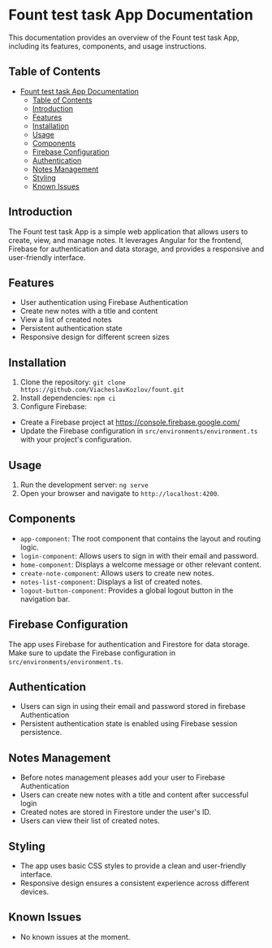 # Fount test task App Documentation

This documentation provides an overview of the Fount test task App, including its features, components, and usage instructions.

## Table of Contents

- [Fount test task App Documentation](#fount-test-task-app-documentation)
  - [Table of Contents](#table-of-contents)
  - [Introduction](#introduction)
  - [Features](#features)
  - [Installation](#installation)
  - [Usage](#usage)
  - [Components](#components)
  - [Firebase Configuration](#firebase-configuration)
  - [Authentication](#authentication)
  - [Notes Management](#notes-management)
  - [Styling](#styling)
  - [Known Issues](#known-issues)

## Introduction

The Fount test task App is a simple web application that allows users to create, view, and manage notes. It leverages Angular for the frontend, Firebase for authentication and data storage, and provides a responsive and user-friendly interface.

## Features

- User authentication using Firebase Authentication
- Create new notes with a title and content
- View a list of created notes
- Persistent authentication state
- Responsive design for different screen sizes

## Installation

1. Clone the repository: `git clone https://github.com/ViacheslavKozlov/fount.git`
2.  Install dependencies: `npm ci`
3. Configure Firebase:
- Create a Firebase project at https://console.firebase.google.com/
- Update the Firebase configuration in `src/environments/environment.ts` with your project's configuration.

## Usage

1. Run the development server: `ng serve`
2. Open your browser and navigate to `http://localhost:4200`.

## Components

- `app-component`: The root component that contains the layout and routing logic.
- `login-component`: Allows users to sign in with their email and password.
- `home-component`: Displays a welcome message or other relevant content.
- `create-note-component`: Allows users to create new notes.
- `notes-list-component`: Displays a list of created notes.
- `logout-button-component`: Provides a global logout button in the navigation bar.

## Firebase Configuration

The app uses Firebase for authentication and Firestore for data storage. Make sure to update the Firebase configuration in `src/environments/environment.ts`.

## Authentication

- Users can sign in using their email and password stored in firebase Authentication
- Persistent authentication state is enabled using Firebase session persistence.

## Notes Management

- Before notes management pleases add your user to Firebase Authentication
- Users can create new notes with a title and content after successful login
- Created notes are stored in Firestore under the user's ID.
- Users can view their list of created notes.

## Styling

- The app uses basic CSS styles to provide a clean and user-friendly interface.
- Responsive design ensures a consistent experience across different devices.

## Known Issues

- No known issues at the moment.





